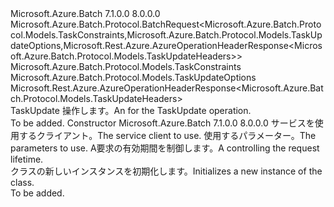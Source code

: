 <Type Name="TaskUpdateBatchRequest" FullName="Microsoft.Azure.Batch.Protocol.BatchRequests.TaskUpdateBatchRequest">
  <TypeSignature Language="C#" Value="public class TaskUpdateBatchRequest : Microsoft.Azure.Batch.Protocol.BatchRequest&lt;Microsoft.Azure.Batch.Protocol.Models.TaskConstraints,Microsoft.Azure.Batch.Protocol.Models.TaskUpdateOptions,Microsoft.Rest.Azure.AzureOperationHeaderResponse&lt;Microsoft.Azure.Batch.Protocol.Models.TaskUpdateHeaders&gt;&gt;" />
  <TypeSignature Language="ILAsm" Value=".class public auto ansi beforefieldinit TaskUpdateBatchRequest extends Microsoft.Azure.Batch.Protocol.BatchRequest`3&lt;class Microsoft.Azure.Batch.Protocol.Models.TaskConstraints, class Microsoft.Azure.Batch.Protocol.Models.TaskUpdateOptions, class Microsoft.Rest.Azure.AzureOperationHeaderResponse`1&lt;class Microsoft.Azure.Batch.Protocol.Models.TaskUpdateHeaders&gt;&gt;" />
  <TypeSignature Language="DocId" Value="T:Microsoft.Azure.Batch.Protocol.BatchRequests.TaskUpdateBatchRequest" />
  <TypeSignature Language="VB.NET" Value="Public Class TaskUpdateBatchRequest&#xA;Inherits BatchRequest(Of TaskConstraints, TaskUpdateOptions, AzureOperationHeaderResponse(Of TaskUpdateHeaders))" />
  <TypeSignature Language="F#" Value="type TaskUpdateBatchRequest = class&#xA;    inherit BatchRequest&lt;TaskConstraints, TaskUpdateOptions, AzureOperationHeaderResponse&lt;TaskUpdateHeaders&gt;&gt;" />
  <AssemblyInfo>
    <AssemblyName>Microsoft.Azure.Batch</AssemblyName>
    <AssemblyVersion>7.1.0.0</AssemblyVersion>
    <AssemblyVersion>8.0.0.0</AssemblyVersion>
  </AssemblyInfo>
  <Base>
    <BaseTypeName>Microsoft.Azure.Batch.Protocol.BatchRequest&lt;Microsoft.Azure.Batch.Protocol.Models.TaskConstraints,Microsoft.Azure.Batch.Protocol.Models.TaskUpdateOptions,Microsoft.Rest.Azure.AzureOperationHeaderResponse&lt;Microsoft.Azure.Batch.Protocol.Models.TaskUpdateHeaders&gt;&gt;</BaseTypeName>
    <BaseTypeArguments>
      <BaseTypeArgument TypeParamName="TBody">Microsoft.Azure.Batch.Protocol.Models.TaskConstraints</BaseTypeArgument>
      <BaseTypeArgument TypeParamName="TOptions">Microsoft.Azure.Batch.Protocol.Models.TaskUpdateOptions</BaseTypeArgument>
      <BaseTypeArgument TypeParamName="TResponse">Microsoft.Rest.Azure.AzureOperationHeaderResponse&lt;Microsoft.Azure.Batch.Protocol.Models.TaskUpdateHeaders&gt;</BaseTypeArgument>
    </BaseTypeArguments>
  </Base>
  <Interfaces />
  <Docs>
    <summary>
            <span data-ttu-id="e4d64-101"><see cref="T:Microsoft.Azure.Batch.Protocol.IBatchRequest" /> TaskUpdate 操作します。</span><span class="sxs-lookup"><span data-stu-id="e4d64-101">An <see cref="T:Microsoft.Azure.Batch.Protocol.IBatchRequest" /> for the TaskUpdate operation.</span></span>
            </summary>
    <remarks>To be added.</remarks>
  </Docs>
  <Members>
    <Member MemberName=".ctor">
      <MemberSignature Language="C#" Value="public TaskUpdateBatchRequest (Microsoft.Azure.Batch.Protocol.BatchServiceClient serviceClient, Microsoft.Azure.Batch.Protocol.Models.TaskConstraints parameters, System.Threading.CancellationToken cancellationToken);" />
      <MemberSignature Language="ILAsm" Value=".method public hidebysig specialname rtspecialname instance void .ctor(class Microsoft.Azure.Batch.Protocol.BatchServiceClient serviceClient, class Microsoft.Azure.Batch.Protocol.Models.TaskConstraints parameters, valuetype System.Threading.CancellationToken cancellationToken) cil managed" />
      <MemberSignature Language="DocId" Value="M:Microsoft.Azure.Batch.Protocol.BatchRequests.TaskUpdateBatchRequest.#ctor(Microsoft.Azure.Batch.Protocol.BatchServiceClient,Microsoft.Azure.Batch.Protocol.Models.TaskConstraints,System.Threading.CancellationToken)" />
      <MemberSignature Language="F#" Value="new Microsoft.Azure.Batch.Protocol.BatchRequests.TaskUpdateBatchRequest : Microsoft.Azure.Batch.Protocol.BatchServiceClient * Microsoft.Azure.Batch.Protocol.Models.TaskConstraints * System.Threading.CancellationToken -&gt; Microsoft.Azure.Batch.Protocol.BatchRequests.TaskUpdateBatchRequest" Usage="new Microsoft.Azure.Batch.Protocol.BatchRequests.TaskUpdateBatchRequest (serviceClient, parameters, cancellationToken)" />
      <MemberType>Constructor</MemberType>
      <AssemblyInfo>
        <AssemblyName>Microsoft.Azure.Batch</AssemblyName>
        <AssemblyVersion>7.1.0.0</AssemblyVersion>
        <AssemblyVersion>8.0.0.0</AssemblyVersion>
      </AssemblyInfo>
      <Parameters>
        <Parameter Name="serviceClient" Type="Microsoft.Azure.Batch.Protocol.BatchServiceClient" />
        <Parameter Name="parameters" Type="Microsoft.Azure.Batch.Protocol.Models.TaskConstraints" />
        <Parameter Name="cancellationToken" Type="System.Threading.CancellationToken" />
      </Parameters>
      <Docs>
        <param name="serviceClient"><span data-ttu-id="e4d64-102">サービスを使用するクライアント。</span><span class="sxs-lookup"><span data-stu-id="e4d64-102">The service client to use.</span></span></param>
        <param name="parameters"><span data-ttu-id="e4d64-103">使用するパラメーター。</span><span class="sxs-lookup"><span data-stu-id="e4d64-103">The parameters to use.</span></span></param>
        <param name="cancellationToken"><span data-ttu-id="e4d64-104">A<see cref="T:System.Threading.CancellationToken" />要求の有効期間を制御します。</span><span class="sxs-lookup"><span data-stu-id="e4d64-104">A <see cref="T:System.Threading.CancellationToken" /> controlling the request lifetime.</span></span></param>
        <summary>
            <span data-ttu-id="e4d64-105"><see cref="T:Microsoft.Azure.Batch.Protocol.BatchRequests.TaskUpdateBatchRequest" /> クラスの新しいインスタンスを初期化します。</span><span class="sxs-lookup"><span data-stu-id="e4d64-105">Initializes a new instance of the <see cref="T:Microsoft.Azure.Batch.Protocol.BatchRequests.TaskUpdateBatchRequest" /> class.</span></span>
            </summary>
        <remarks>To be added.</remarks>
      </Docs>
    </Member>
  </Members>
</Type>